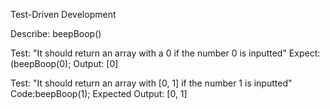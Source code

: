 Test-Driven Development

Describe: beepBoop()

Test: "It should return an array with a 0 if the number 0 is inputted"
Expect:(beepBoop(0);
Output: [0]

Test: "It should return an array with [0, 1] if the number 1 is inputted"
Code:beepBoop(1);
Expected Output: [0, 1]

<!-- Template


Describe:

Test:
Code:
Expected Output:


Business logic side:

1) The inputted number will immediately become an array
2) The array created will have '0' to 'inputtedNum'
3) The array elements will list one-by-one
4) #s containing 1 will be replaced with Beep (LEAST IMPORTANT)
5) #s containing 2 will be replaced with Boop
6) #s containing 3 will be replaced with "Won't you be my neighbor?" (MOST IMPORTANT)

**can use regex
**must implement loop of some sort
    **can loop with number outputted
      ex: for (let i = number; i >= 0; i--) {
        array.push(i)
      }

-->
